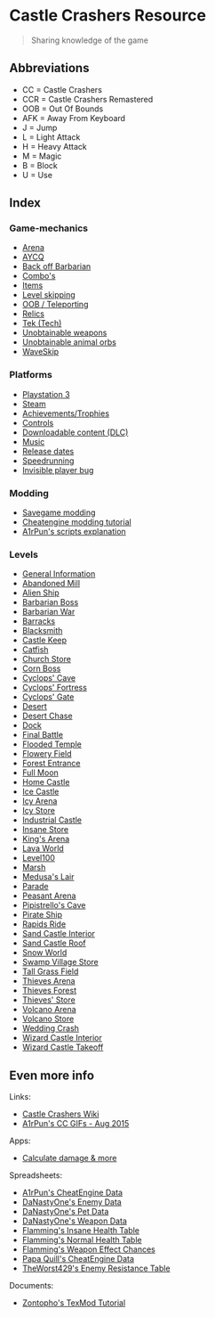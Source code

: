 # Castle Crashers Resource

> Sharing knowledge of the game

## Abbreviations

- CC = Castle Crashers
- CCR = Castle Crashers Remastered
- OOB = Out Of Bounds
- AFK = Away From Keyboard
- J = Jump
- L = Light Attack
- H = Heavy Attack
- M = Magic
- B = Block
- U = Use

## Index

### Game-mechanics

- [Arena](/Mechanics/Arena.md)
- [AYCQ](/Mechanics/AYCQ.md)
- [Back off Barbarian](/Mechanics/BackOffBarbarian.md)
- [Combo's](/Mechanics/Combos.md)
- [Items](/Mechanics/Items.md)
- [Level skipping](/Mechanics/LevelSkip.md)
- [OOB / Teleporting](/Mechanics/OOB.md)
- [Relics](/Mechanics/Relics.md)
- [Tek (Tech)](/Mechanics/Tek.md)
- [Unobtainable weapons](/Mechanics/UnobtainableWeapons.md)
- [Unobtainable animal orbs](/Mechanics/UnobtainableAnimalOrbs.md)
- [WaveSkip](/Mechanics/WaveSkip.md)

### Platforms

- [Playstation 3](/Platforms/Playstation3.md)
- [Steam](/Platforms/Steam.md)
- [Achievements/Trophies](/Platforms/Achievements.md)
- [Controls](/Mechanics/Controls.md)
- [Downloadable content (DLC)](/Platforms/DLC.md)
- [Music](/Mechanics/Music.md)
- [Release dates](/Platforms/ReleaseDates.md)
- [Speedrunning](/Platforms/Speedrun.md)
- [Invisible player bug](/Platforms/InvisiblePlayerBug.md)

### Modding

- [Savegame modding](/Modding/Modding.md)
- [Cheatengine modding tutorial](/Modding/ModTutorial.md)
- [A1rPun's scripts explanation](/Modding/A1rMods.md)

### Levels

- [General Information](/Levels/Levels.md)
- [Abandoned Mill](/Levels/AbandonedMill.md)
- [Alien Ship](/Levels/AlienShip.md)
- [Barbarian Boss](/Levels/BarbarianBoss.md)
- [Barbarian War](/Levels/BarbarianWar.md)
- [Barracks](/Levels/Barracks.md)
- [Blacksmith](/Levels/Blacksmith.md)
- [Castle Keep](/Levels/CastleKeep.md)
- [Catfish](/Levels/Catfish.md)
- [Church Store](/Levels/Stores.md)
- [Corn Boss](/Levels/CornBoss.md)
- [Cyclops' Cave](/Levels/CyclopsCave.md)
- [Cyclops' Fortress](/Levels/CyclopsFortress.md)
- [Cyclops' Gate](/Levels/CyclopsGate.md)
- [Desert](/Levels/Desert.md)
- [Desert Chase](/Levels/DesertChase.md)
- [Dock](/Levels/Dock.md)
- [Final Battle](/Levels/FinalBattle.md)
- [Flooded Temple](/Levels/FloodedTemple.md)
- [Flowery Field](/Levels/FloweryField.md)
- [Forest Entrance](/Levels/ForestEntrance.md)
- [Full Moon](/Levels/FullMoon.md)
- [Home Castle](/Levels/HomeCastle.md)
- [Ice Castle](/Levels/IceCastle.md)
- [Icy Arena](/Levels/Arenas.md)
- [Icy Store](/Levels/Stores.md)
- [Industrial Castle](/Levels/IndustrialCastle.md)
- [Insane Store](/Levels/Stores.md)
- [King's Arena](/Levels/Arenas.md)
- [Lava World](/Levels/LavaWorld.md)
- [Level100](/Levels/Level100.md)
- [Marsh](/Levels/Marsh.md)
- [Medusa's Lair](/Levels/Medusa.md)
- [Parade](/Levels/Parade.md)
- [Peasant Arena](/Levels/Arenas.md)
- [Pipistrello's Cave](/Levels/Pipistrello.md)
- [Pirate Ship](/Levels/PirateShip.md)
- [Rapids Ride](/Levels/RapidsRide.md)
- [Sand Castle Interior](/Levels/SandCastleInterior.md)
- [Sand Castle Roof](/Levels/SandCastleRoof.md)
- [Snow World](/Levels/SnowWorld.md)
- [Swamp Village Store](/Levels/Stores.md)
- [Tall Grass Field](/Levels/TallGrassField.md)
- [Thieves Arena](/Levels/Arenas.md)
- [Thieves Forest](/Levels/ThievesForest.md)
- [Thieves' Store](/Levels/Stores.md)
- [Volcano Arena](/Levels/Arenas.md)
- [Volcano Store](/Levels/Stores.md)
- [Wedding Crash](/Levels/WeddingCrash.md)
- [Wizard Castle Interior](/Levels/WizardCastleInterior.md)
- [Wizard Castle Takeoff](/Levels/WizardCastleTakeoff.md)

## Even more info

Links:

- [Castle Crashers Wiki](https://castlecrashers.fandom.com)
- [A1rPun's CC GIFs - Aug 2015](https://gfycat.com/@a1rpun)

Apps:

- [Calculate damage & more](https://github.com/A1rPun/castle-crashers-stats#readme)

Spreadsheets:

- [A1rPun's CheatEngine Data](https://docs.google.com/spreadsheets/d/1vsrf9KrzcrKVIjyHcOtaErx58amaT5JZy50lexA6_F4/edit?usp=sharing)
- [DaNastyOne's Enemy Data](https://docs.google.com/spreadsheets/d/1i0wBwif88cIp2iKHJ6T76Lc3dyPfKIF05u4IhtprJiQ/edit?usp=sharing)
- [DaNastyOne's Pet Data](https://docs.google.com/spreadsheets/d/14nxxe1AWnTycf5UY7GZNx5z00m0vfCOULqXbu959gcg/edit#gid=0)
- [DaNastyOne's Weapon Data](https://docs.google.com/spreadsheets/d/1LLmSblTYGfGQGb4ZMs4S4fBkps_TSygbZ1S4KtBfMK4/edit#gid=0)
- [Flamming's Insane Health Table](https://docs.google.com/spreadsheets/d/1JGt5SQfubBMNRuGxCjYhnSt1wVx7x4aMPySHijwIHCw/edit#gid=0)
- [Flamming's Normal Health Table](https://docs.google.com/spreadsheets/d/1Yb6Cr-9OsxA5eP42orzSR9cOr0zf9dDnYiR2Ux-BBZ0/edit)
- [Flamming's Weapon Effect Chances](https://docs.google.com/spreadsheets/d/1NwvTIMNNNjfgPJIN0cjeXNZEGdcSD4_CSwVtAOWhm7s/edit#gid=0)
- [Papa Quill's CheatEngine Data](https://docs.google.com/spreadsheets/d/18odK4GIBrYB85iHiTFYLg1QZPojBO3gHNoS2s9FbLeQ/edit?usp=sharing)
- [TheWorst429's Enemy Resistance Table](https://docs.google.com/spreadsheets/d/1InEKmk3Bg50q6gO9dNmIZxBb8duHXRf0R7F9CwHOt8Y/edit#gid=0)

Documents: 

- [Zontopho's TexMod Tutorial](https://docs.google.com/document/d/1Mt6WQolSBrKVBKBKnCvdmuhvwQa14cSiHj_dN_cT0NY/edit)
